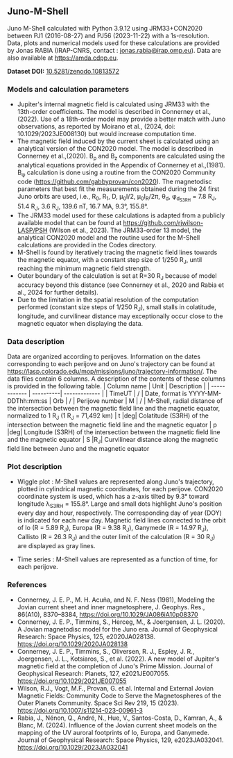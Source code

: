 ## Juno-M-Shell
Juno M-Shell calculated with Python 3.9.12 using JRM33+CON2020 between PJ1 (2016-08-27) and PJ56 (2023-11-22) with a 1s-resolution. Data, plots and numerical models used for these calculations are provided by Jonas RABIA (IRAP-CNRS, contact : jonas.rabia@irap.omp.eu). Data are also available at https://amda.cdpp.eu. 

**Dataset DOI:** [10.5281/zenodo.10813572 ](https://zenodo.org/doi/10.5281/zenodo.10813572)

### Models and calculation parameters
- Jupiter's internal magnetic field is calculated using JRM33 with the 13th-order coefficients. The model is described in Connerney et al.,(2022). Use of a 18th-order model may provide a better match with Juno observations, as reported by Moirano et al., (2024, doi: 10.1029/2023JE008130) but would increase computation time. 
- The magnetic field induced by the current sheet is calculated using an analytical version of the CON2020 model. The model is described in Connerney et al.,(2020). B<sub>ρ</sub> and B<sub>z</sub> components are calculated using the analytical equations provided in the Appendix of Connerney et al.,(1981). B<sub>φ</sub> calculation is done using a routine from the CON2020 Community code (https://github.com/gabbyprovan/con2020). The magnetodisc parameters that best fit the measurements obtained during the 24 first Juno orbits are used, i.e., R<sub>0</sub>, R<sub>1</sub>, D, μ<sub>0</sub>I/2, μ<sub>0</sub>I<sub>R</sub>/2π, θ<sub>d</sub>, φ<sub>d<sub>S3RH</sub></sub> = 7.8 R<sub>J</sub>, 51.4 R<sub>J</sub>, 3.6 R<sub>J</sub>, 139.6 nT, 16.7 MA, 9.3°, 155.8°.  
- The JRM33 model used for these calculations is adapted from a publicly available model that can be found at https://github.com/rjwilson-LASP/PSH (Wilson et al., 2023). The JRM33-order 13 model, the analytical CON2020 model and the routine used for the M-Shell calculations are provided in the Codes directory.
- M-Shell is found by iteratively tracing the magnetic field lines towards the magnetic equator,  with a constant step size of 1/250 R<sub>J</sub>, until reaching the minimum magnetic field strength.
- Outer boundary of the calculation is set at R=30 R<sub>J</sub> because of model accuracy beyond this distance (see Connerney et al., 2020 and Rabia et al., 2024 for further details).
- Due to the limitation in the spatial resolution of the computation performed (constant size steps of 1/250 R<sub>J</sub>), small stalls in colatitude, longitude, and curvilinear distance may exceptionally occur close to the magnetic equator when displaying the data. 


### Data description 

Data are organized according to perijoves. Information on the dates corresponding to each perijove and on Juno's trajectory can be found at https://lasp.colorado.edu/mop/missions/juno/trajectory-information/. The data files contain 6 columns. A description of the contents of these columns is provided in the following table. 
| Column name  | Unit | Description |
| ------------ | ----------| ------------- |
| TimeUT       | / | Date, format is YYYY-MM-DDThh:mm:ss
| Orb          | / | Perijove number
| M            | / | M-Shell, radial distance of the intersection between the magnetic field line and the magnetic equator, normalized to 1 R<sub>J</sub> (1 R<sub>J</sub> = 71,492 km) 
| t            |deg| Colatitude (S3RH) of the intersection between the magnetic field line and the magnetic equator
| p            |deg| Longitude (S3RH) of the intersection between the magnetic field line and the magnetic equator
| S            |R<sub>J</sub>| Curvilinear distance along the magnetic field line between Juno and the magnetic equator


### Plot description 
- Wiggle plot : M-Shell values are represented along Juno's trajectory, plotted in cylindrical magnetic coordinates, for each perijove. CON2020 coordinate system is used, which has a z-axis tilted by 9.3° toward longitude λ<sub>S3RH</sub> = 155.8°. Large and small dots highlight Juno's position every day and hour, respectively. The corresponding day of year (DOY) is indicated for each new day. 
Magnetic field lines connected to the orbit of Io (R = 5.89 R<sub>J</sub>), Europa (R = 9.38 R<sub>J</sub>), Ganymede (R = 14.97 R<sub>J</sub>), Callisto (R = 26.3 R<sub>J</sub>) and the outer limit of the calculation (R = 30 R<sub>J</sub>) are displayed as gray lines.

- Time series : M-Shell values are represented as a function of time, for each perijove. 

### References 
- Connerney, J. E. P., M. H. Acuña, and N. F. Ness (1981), Modeling the Jovian current sheet and inner magnetosphere, J. Geophys. Res., 86(A10), 8370–8384, https://doi.org/10.1029/JA086iA10p08370
- Connerney, J. E. P., Timmins, S., Herceg, M., & Joergensen, J. L. (2020). A Jovian magnetodisc model for the Juno era. Journal of Geophysical Research: Space Physics, 125, e2020JA028138. https://doi.org/10.1029/2020JA028138
- Connerney, J. E. P., Timmins, S., Oliversen, R. J., Espley, J. R., Joergensen, J. L., Kotsiaros, S., et al. (2022). A new model of Jupiter's magnetic field at the completion of Juno's Prime Mission. Journal of Geophysical Research: Planets, 127, e2021JE007055. https://doi.org/10.1029/2021JE007055
- Wilson, R.J., Vogt, M.F., Provan, G. et al. Internal and External Jovian Magnetic Fields: Community Code to Serve the Magnetospheres of the Outer Planets Community. Space Sci Rev 219, 15 (2023). https://doi.org/10.1007/s11214-023-00961-3
- Rabia, J., Nénon, Q., André, N., Hue, V., Santos-Costa, D., Kamran, A., & Blanc, M. (2024). Influence of the Jovian current sheet models on the mapping of the UV auroral footprints of Io, Europa, and Ganymede. Journal of Geophysical Research: Space Physics, 129, e2023JA032041. https://doi.org/10.1029/2023JA032041 
 
